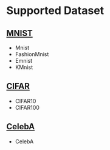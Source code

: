 # Supported Dataset

## [MNIST](../datamodules/MNIST.py)

- Mnist
- FashionMnist
- Emnist
- KMnist

## [CIFAR](../datamodules/CIFAR.py)

- CIFAR10
- CIFAR100

## [CelebA](../datamodules/CelebA.py)

- CelebA

